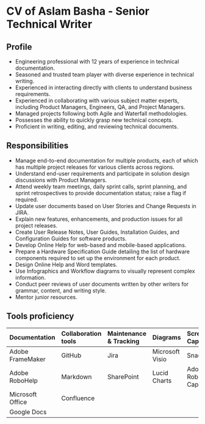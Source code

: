 # CV of Aslam Basha - Senior Technical Writer
  
## Profile

- Engineering professional with 12 years of experience in technical documentation.
- Seasoned and trusted team player with diverse experience in technical writing.
- Experienced in interacting directly with clients to understand business requirements.
- Experienced in collaborating with various subject matter experts, including Product Managers, Engineers, QA, and Project Managers.
- Managed projects following both Agile and Waterfall methodologies.
- Possesses the ability to quickly grasp new technical concepts.
- Proficient in writing, editing, and reviewing technical documents.

## Responsibilities

- Manage end-to-end documentation for multiple products, each of which has multiple project releases for various clients across regions.
- Understand end-user requirements and participate in solution design discussions with Product Managers.
- Attend weekly team meetings, daily sprint calls, sprint planning, and sprint retrospectives to provide documentation status; raise a flag if required.
- Update user documents based on User Stories and Change Requests in JIRA.
- Explain new features, enhancements, and production issues for all project releases.
- Create User Release Notes, User Guides, Installation Guides, and Configuration Guides for software products.
- Develop Online Help for web-based and mobile-based applications.
- Prepare a Hardware Specification Guide detailing the list of hardware components required to set up the environment for each product.
- Design Online Help and Word templates.
- Use Infographics and Workflow diagrams to visually represent complex information.
- Conduct peer reviews of user documents written by other writers for grammar, content, and writing style.
- Mentor junior resources.

## Tools proficiency

| Documentation    | Collaboration tools | Maintenance & Tracking | Diagrams        | Screen Capturing         | Video Tutorial  |
|:-----------------|:--------------------|:-----------------------|:----------------|:-------------------------|:----------------|
| Adobe FrameMaker | GitHub              | Jira                   | Microsoft Visio | SnagIt                   | Adobe Captivate |
| Adobe RoboHelp   | Markdown            | SharePoint             | Lucid Charts    | Adobe RoboScreen Capture |                 |
| Microsoft Office | Confluence          |                        |                 |                          |                 |
| Google Docs      |                     |                        |                 |                          |                 |

